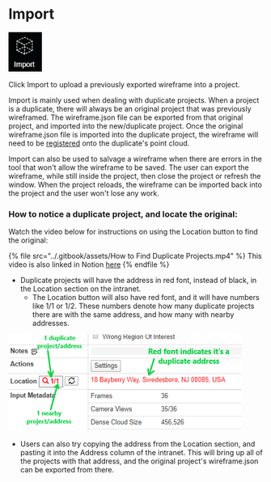 # Import

![No hotkey available](../.gitbook/assets/import-button.png)

Click Import to upload a previously exported wireframe into a project.

Import is mainly used when dealing with duplicate projects. When a project is a duplicate, there will always be an original project that was previously wireframed. The wireframe.json file can be exported from that original project, and imported into the new/duplicate project. Once the original wireframe.json file is imported into the duplicate project, the wireframe will need to be [registered](https://app.gitbook.com/@pointivo/s/user-guide/\~/drafts/-LyFvmaPPCmewv4zgH5y/tools/wireframe-tools/register-wireframe) onto the duplicate's point cloud.

Import can also be used to salvage a wireframe when there are errors in the tool that won't allow the wireframe to be saved. The user can export the wireframe, while still inside the project, then close the project or refresh the window. When the project reloads, the wireframe can be imported back into the project and the user won't lose any work.

### How to notice a duplicate project, and locate the original:

Watch the video below for instructions on using the Location button to find the original:

{% file src="../.gitbook/assets/How to Find Duplicate Projects.mp4" %}
This video is also linked in Notion [here](https://www.notion.so/pointivo/How-to-more-easily-find-duplicate-projects-170c2129d7a64ed3b090f0f6d456f169)
{% endfile %}

* Duplicate projects will have the address in red font, instead of black, in the Location section on the intranet.
  *   The Location button will also have red font, and it will have numbers like 1/1 or 1/2. These numbers denote how many duplicate projects there are with the same address, and how many with nearby addresses.



![](../.gitbook/assets/location-image-with-text.png)

* Users can also try copying the address from the Location section, and pasting it into the Address column of the intranet. This will bring up all of the projects with that address, and the original project's wireframe.json can be exported from there.

